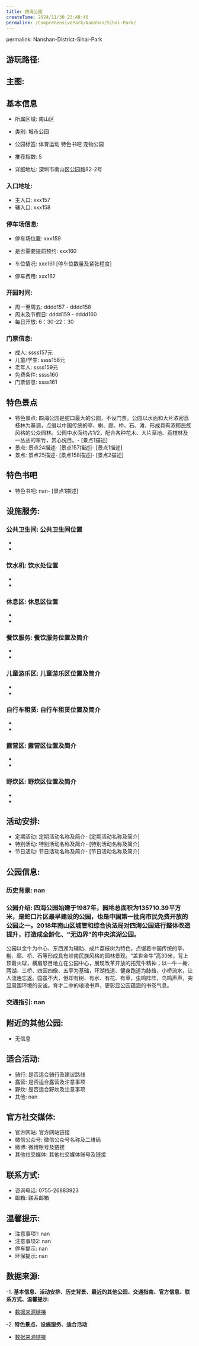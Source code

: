 ```yaml
---
title: 四海公园
createTime: 2024/11/30 23:48:40
permalink: /ComprehensivePark/Nanshan/Sihai-Park/
---
```

permalink: Nanshan-District-Sihai-Park
## 游玩路径:
<ImageCard
image="https://cgj.sz.gov.cn/attachment/1/1334/1334644/10775291.jpg"
title= "四海公园"
description= "四海公园是蛇口最大的公园，不设门票。公园以水面和大片浓密荔枝林为基调，点缀以中国"
date="2024/11/30"
href="/"
author="深圳公园"
/>

## 主图:
<ImageCard
image="https://cgj.sz.gov.cn/img/4/4005/4005964/10775291.jpg"
title= "四海公园"
description= "四海公园始建于1987年，园地总面积为135710.39平方米，是蛇口片区最早建设的公园，也是中国第一批向市民免费开放的公园之一。2018年南山区城管和综合执法"
date="2024/11/30"
href="/"
author="深圳公园"
/>

## 基本信息

- 所属区域: 南山区

- 类别: 城市公园

- 公园标签: 体育运动 特色书吧 宠物公园

- 推荐指数: 5

- 详细地址: 深圳市南山区公园路82-2号

### 入口地址:
- 主入口: xxx157
- 辅入口: xxx158
### 停车场信息:
- 停车场位置: xxx159

- 是否需要提前预约: xxx160

- 车位情况: xxx161 [停车位数量及紧张程度]

- 停车费用: xxx162

### 开园时间:
- 周一至周五: dddd157 - dddd158
- 周末及节假日: dddd159 - dddd160
- 每日开放: 6：30-22：30

### 门票信息:
- 成人: ssss157元
- 儿童/学生: ssss158元
- 老年人: ssss159元
- 免费条件: ssss160
- 门票信息: ssss161
## 特色景点
- 特色景点: 四海公园是蛇口最大的公园，不设门票。公园以水面和大片浓密荔枝林为基调，点缀以中国传统的亭、榭、廊、桥、石、滩，形成具有浓郁民族风格的公众园林。公园中水面约占1/2，配合各种花木、大片草地、荔枝林及一丛丛的翠竹，赏心悦目。- [景点1描述]
- 景点: 景点24描述- [景点157描述]- [景点1描述]
- 景点: 景点25描述- [景点158描述]- [景点2描述]
## 特色书吧
- 特色书吧: nan- [景点1描述]
## 设施服务:
### 公共卫生间: 公共卫生间位置
- 
- 
### 饮水机: 饮水处位置
- 
- 
### 休息区: 休息区位置
- 
- 
### 餐饮服务: 餐饮服务位置及简介
- 
- 
### 儿童游乐区: 儿童游乐区位置及简介
- 
- 
### 自行车租赁: 自行车租赁位置及简介
- 
- 
### 露营区: 露营区位置及简介
- 
- 
### 野炊区: 野炊区位置及简介

- 
- 
## 活动安排:
- 定期活动: 定期活动名称及简介- [定期活动名称及简介]
- 特别活动: 特别活动名称及简介- [特别活动名称及简介]
- 节日活动: 节日活动名称及简介- [节日活动名称及简介]
## 公园信息:
### 历史背景: nan
### 公园介绍: 四海公园始建于1987年，园地总面积为135710.39平方米，是蛇口片区最早建设的公园，也是中国第一批向市民免费开放的公园之一。2018年南山区城管和综合执法局对四海公园进行整体改造提升，打造成全龄化、“无边界”的中央滨湖公园。
公园以金牛为中心、东西湖为辅助、成片荔枝树为特色，点缀着中国传统的亭、榭、廊、桥、石等形成具有岭南民族风格的园林景观。“盖世金牛”高30米，背上顶着火球，横眉怒目地立在公园中心，展现改革开放的拓荒牛精神；以一牛一榭、两湖、三桥、四园四像、五亭为基础，环湖栈道、健身跑道为脉络，小桥流水，让人流连忘返。园虽不大，但却有树、有水、有花、有草，虫鸣阵阵，鸟鸣声声，突显周围环境的安谧。育才二中的琅琅书声，更彰显公园蕴涵的书卷气息。
### 交通指引: nan

## 附近的其他公园:
- 无信息

## 适合活动:
- 骑行: 是否适合骑行及建议路线
- 露营: 是否适合露营及注意事项
- 野炊: 是否适合野炊及注意事项
- 其他: nan

## 官方社交媒体:
- 官方网站: 官方网站链接
- 微信公众号: 微信公众号名称及二维码
- 微博: 微博账号及链接
- 其他社交媒体: 其他社交媒体账号及链接

## 联系方式:
- 咨询电话: 0755-26883923
- 邮箱: 联系邮箱

## 温馨提示:
- 注意事项1: nan
- 注意事项2: nan
- 停车提示: nan
- 环保提示: nan

## 数据来源:
-1. **基本信息、活动安排、历史背景、最近的其他公园、交通指南、官方信息、联系方式、温馨提示**:
- [数据来源链接](https://cgj.sz.gov.cn/xsmh/gysz/csgy/content/post_10775291.html)

-2. **特色景点、设施服务、适合活动**:
- [数据来源链接](https://cgj.sz.gov.cn/xsmh/gysz/csgy/content/post_10775291.html)

